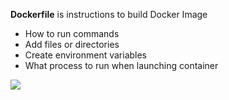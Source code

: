 **Dockerfile** is instructions to build
Docker Image
- How to run commands
- Add files or directories
- Create environment variables
- What process to run when launching container

![](https://i.imgur.com/JbKmPMn.png)

